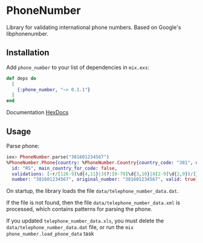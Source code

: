 # PhoneNumber

Library for validating international phone numbers. Based on Google's libphonenumber.

## Installation

Add `phone_number` to your list of dependencies in `mix.exs`:

```elixir
def deps do
  [
    {:phone_number, "~> 0.1.1"}
  ]
end
```

Documentation [HexDocs](https://hexdocs.pm/phone_number)

## Usage

Parse phone:

```elixir
iex> PhoneNumber.parse("381601234567")
%PhoneNumber.Phone{country: %PhoneNumber.Country{country_code: "381", data: %{},
  id: "RS", main_country_for_code: false,
  validations: [~r/[126-9]\d{4,11}|3(?:[0-79]\d{3,10}|8[2-9]\d{2,9})/]},
  number: "381601234567", original_number: "381601234567", valid: true}
```

On startup, the library loads the file `data/telephone_number_data.dat`.

If the file is not found, then the file `data/telephone_number_data.xml` is processed, which contains patterns for parsing the phone. 

If you updated `telephone_number_data.xls`, you must delete the `data/telephone_number_data.dat` file, or run the `mix phone_number.load_phone_data` task